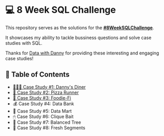 # 💻 8 Week SQL Challenge

This repository serves as the solutions for the **[#8WeekSQLChallenge](https://8weeksqlchallenge.com)**.

It showcases my ability to tackle bussiness questions and solve case studies with SQL.

Thanks for [Data with Danny](https://www.linkedin.com/company/datawithdanny/) for providing these interesting and engaging case studies!

## 📖 Table of Contents
- [👨🏻‍🍳 Case Study #1: Danny's Diner](https://github.com/KarenSaraiMoralesMontiel/8-Week-SQL-Challenge/tree/main/Case%20Study%20%231%20-%20Danny's%20Diner#-case-study-1-dannys-diner)
- [🍕 Case Study #2: Pizza Runner](https://github.com/KarenSaraiMoralesMontiel/8-Week-SQL-Challenge/tree/main/Case%20Study%20%232%20-%20Pizza%20Runner#-case-study-2-pizza-runner)
- [🥑 Case Study #3: Foodie-Fi]()
- 💰 Case Study #4: Data Bank
- 🛒 Case Study #5: Data Mart
- 🖱 Case Study #6: Clique Bait
- 🎽 Case Study #7: Balanced Tree
- 🍊 Case Study #8: Fresh Segments